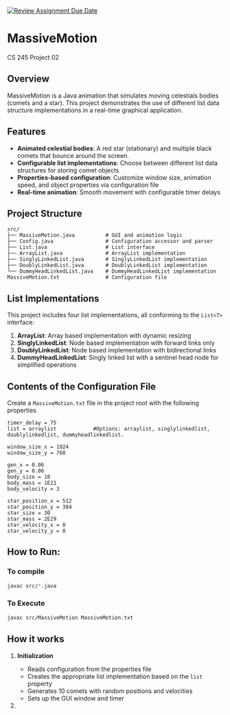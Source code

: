 [![Review Assignment Due Date](https://classroom.github.com/assets/deadline-readme-button-22041afd0340ce965d47ae6ef1cefeee28c7c493a6346c4f15d667ab976d596c.svg)](https://classroom.github.com/a/J_c8sizy)
# MassiveMotion
CS 245 Project 02

## Overview
MassiveMotion is a Java animation that simulates moving celestials bodies (comets and a star). This project demonstrates the use of different list data structure implementations in a real-time graphical application.

## Features
- **Animated celestial bodies**: A red star (stationary) and multiple black comets that bounce around the screen.
- **Configurable list implementations**: Choose between different list data structures for storing comet objects
- **Properties-based configuration**: Customize window size, animation speed, and object properties via configuration file
- **Real-time animation**: Smooth movement with configurable timer delays

## Project Structure
```
src/
├── MassiveMotion.java          # GUI and animation logic
├── Config.java                 # Configuration accessor and parser
├── List.java                   # List interface
├── ArrayList.java              # ArrayList implementation
├── SinglyLinkedList.java       # SinglyLinkedList implementation
├── DoublyLinkedList.java       # DoublyLinkedList implementation
└── DummyHeadLinkedList.java    # DummyHeadLinkedList implementation
MassiveMotion.txt               # Configuration file
```

## List Implementations
This project includes four list implementations, all conforming to the `List<T>` interface:
1. **ArrayList**: Array based implementation with dynamic resizing
2. **SinglyLinkedList**: Node based implementation with forward links only
3. **DoublyLinkedList**: Node based implementation with bidirectional links
4. **DummyHeadLinkedList**: Singly linked list with a sentinel head node for simplified operations

## Contents of the Configuration File
Create a `MassiveMotion.txt` file in the project root with the following properties

```properties
timer_delay = 75
list = arraylist            #Options: arraylist, singlylinkedlist, doublylinkedlist, dummyheadlinkedlist.

window_size_x = 1024
window_size_y = 768

gen_x = 0.06
gen_y = 0.06
body_size = 10
body_mass = 1E21
body_velocity = 3

star_position_x = 512
star_position_y = 384
star_size = 30
star_mass = 2E29
star_velocity_x = 0
star_velocity_y = 0
```

## How to Run:

### To compile
```bash
javac src/*.java
```
### To Execute
```bash
javac src/MassiveMotion MassiveMotion.txt
```

## How it works
1. **Initialization**
   - Reads configuration from the properties file
   - Creates the appropriate list implementation based on the `list` property
   - Generates 10 comets with random positions and velocities
   - Sets up the GUI window and timer

2. 
